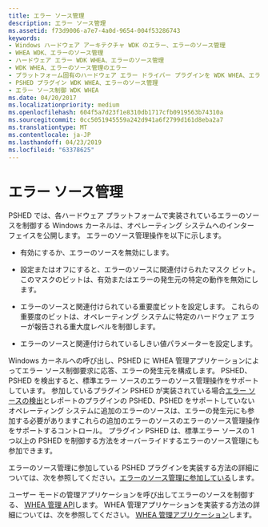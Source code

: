 ```yaml
---
title: エラー ソース管理
description: エラー ソース管理
ms.assetid: f73d9006-a7e7-4a0d-9654-004f53286743
keywords:
- Windows ハードウェア アーキテクチャ WDK のエラー、エラーのソース管理
- WHEA WDK、エラーのソース管理
- ハードウェア エラー WDK WHEA、エラーのソース管理
- WDK WHEA、エラーのソース管理のエラー
- プラットフォーム固有のハードウェア エラー ドライバー プラグインを WDK WHEA、エラーのソース管理
- PSHED プラグイン WDK WHEA、エラーのソース管理
- エラー ソース制御 WDK WHEA
ms.date: 04/20/2017
ms.localizationpriority: medium
ms.openlocfilehash: 604f5a7d23f1e8310db1717cfb0919563b74310a
ms.sourcegitcommit: 0cc5051945559a242d941a6f2799d161d8eba2a7
ms.translationtype: MT
ms.contentlocale: ja-JP
ms.lasthandoff: 04/23/2019
ms.locfileid: "63378625"
---
```

# <a name="error-source-control"></a>エラー ソース管理


PSHED では、各ハードウェア プラットフォームで実装されているエラーのソースを制御する Windows カーネルは、オペレーティング システムへのインターフェイスを公開します。 エラーのソース管理操作を以下に示します。

-   有効にするか、エラーのソースを無効にします。

-   設定またはオフにすると、エラーのソースに関連付けられたマスク ビット。 このマスクのビットは、有効またはエラーの発生元の特定の動作を無効にします。

-   エラーのソースと関連付けられている重要度ビットを設定します。 これらの重要度のビットは、オペレーティング システムに特定のハードウェア エラーが報告される重大度レベルを制御します。

-   エラーのソースと関連付けられているしきい値パラメーターを設定します。

Windows カーネルへの呼び出し、PSHED に WHEA 管理アプリケーションによってエラー ソース制御要求に応答、エラーの発生元を構成します。 PSHED、PSHED を検出すると、標準エラー ソースのエラーのソース管理操作をサポートしています。 参加しているプラグイン PSHED が実装されている場合[エラー ソースの検出](error-source-discovery.md)とレポートのプラグインの PSHED、PSHED をサポートしていないオペレーティング システムに追加のエラーのソースは、エラーの発生元にも参加する必要がありますこれらの追加のエラーのソースのエラーのソース管理操作をサポートするコントロール。 プラグイン PSHED は、標準エラー ソースの 1 つ以上の PSHED を制御する方法をオーバーライドするエラーのソース管理にも参加できます。

エラーのソース管理に参加している PSHED プラグインを実装する方法の詳細については、次を参照してください。[エラーのソース管理に参加している](participating-in-error-source-control.md)します。

ユーザー モードの管理アプリケーションを呼び出してエラーのソースを制御する、 [WHEA 管理 API](https://msdn.microsoft.com/library/windows/hardware/ff560556)します。 WHEA 管理アプリケーションを実装する方法の詳細については、次を参照してください。 [WHEA 管理アプリケーション](whea-management-applications.md)します。

 

 




